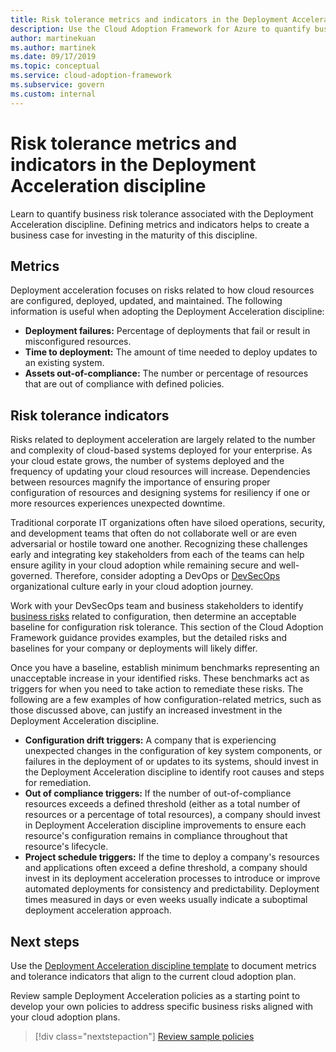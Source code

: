 ```yaml
---
title: Risk tolerance metrics and indicators in the Deployment Acceleration discipline
description: Use the Cloud Adoption Framework for Azure to quantify business risk tolerance related to the Deployment Acceleration discipline.
author: martinekuan
ms.author: martinek
ms.date: 09/17/2019
ms.topic: conceptual
ms.service: cloud-adoption-framework
ms.subservice: govern
ms.custom: internal
---
```


# Risk tolerance metrics and indicators in the Deployment Acceleration discipline

Learn to quantify business risk tolerance associated with the Deployment Acceleration discipline. Defining metrics and indicators helps to create a business case for investing in the maturity of this discipline.

## Metrics

Deployment acceleration focuses on risks related to how cloud resources are configured, deployed, updated, and maintained. The following information is useful when adopting the Deployment Acceleration discipline:

- **Deployment failures:** Percentage of deployments that fail or result in misconfigured resources.
- **Time to deployment:** The amount of time needed to deploy updates to an existing system.
- **Assets out-of-compliance:** The number or percentage of resources that are out of compliance with defined policies.

## Risk tolerance indicators

Risks related to deployment acceleration are largely related to the number and complexity of cloud-based systems deployed for your enterprise. As your cloud estate grows, the number of systems deployed and the frequency of updating your cloud resources will increase. Dependencies between resources magnify the importance of ensuring proper configuration of resources and designing systems for resiliency if one or more resources experiences unexpected downtime.

Traditional corporate IT organizations often have siloed operations, security, and development teams that often do not collaborate well or are even adversarial or hostile toward one another. Recognizing these challenges early and integrating key stakeholders from each of the teams can help ensure agility in your cloud adoption while remaining secure and well-governed. Therefore, consider adopting a DevOps or [DevSecOps](https://www.microsoft.com/devsecops) organizational culture early in your cloud adoption journey.

Work with your DevSecOps team and business stakeholders to identify [business risks](./business-risks.md) related to configuration, then determine an acceptable baseline for configuration risk tolerance. This section of the Cloud Adoption Framework guidance provides examples, but the detailed risks and baselines for your company or deployments will likely differ.

Once you have a baseline, establish minimum benchmarks representing an unacceptable increase in your identified risks. These benchmarks act as triggers for when you need to take action to remediate these risks. The following are a few examples of how configuration-related metrics, such as those discussed above, can justify an increased investment in the Deployment Acceleration discipline.

- **Configuration drift triggers:** A company that is experiencing unexpected changes in the configuration of key system components, or failures in the deployment of or updates to its systems, should invest in the Deployment Acceleration discipline to identify root causes and steps for remediation.
- **Out of compliance triggers:** If the number of out-of-compliance resources exceeds a defined threshold (either as a total number of resources or a percentage of total resources), a company should invest in Deployment Acceleration discipline improvements to ensure each resource's configuration remains in compliance throughout that resource's lifecycle.
- **Project schedule triggers:** If the time to deploy a company's resources and applications often exceed a define threshold, a company should invest in its deployment acceleration processes to introduce or improve automated deployments for consistency and predictability. Deployment times measured in days or even weeks usually indicate a suboptimal deployment acceleration approach.

## Next steps

Use the [Deployment Acceleration discipline template](./template.md) to document metrics and tolerance indicators that align to the current cloud adoption plan.

Review sample Deployment Acceleration policies as a starting point to develop your own policies to address specific business risks aligned with your cloud adoption plans.

> [!div class="nextstepaction"]
> [Review sample policies](./policy-statements.md)
